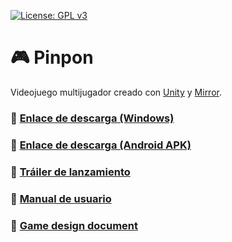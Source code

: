 [![License: GPL v3](https://img.shields.io/badge/License-GPLv3-blue.svg)](https://www.gnu.org/licenses/gpl-3.0)

# :video_game: Pinpon
Videojuego multijugador creado con [Unity](https://unity.com) y [Mirror](https://mirror-networking.com).

### :file_folder: [Enlace de descarga (Windows)](https://bit.ly/38m4n11)
### :file_folder: [Enlace de descarga (Android APK)](https://bit.ly/2BwhEs2)
### :movie_camera: [Tráiler de lanzamiento](https://youtu.be/9FB_gg9lxpk)
### :page_with_curl: [Manual de usuario](documentacion/Manual.pdf)
### :page_with_curl: [Game design document](documentacion/GDD.pdf)
